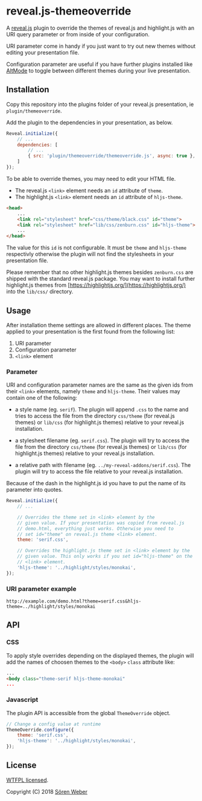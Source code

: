 # reveal.js-themeoverride

A [reveal.js](https://github.com/hakimel/reveal.js/) plugin to override the themes of reveal.js and highlight.js with an URI query parameter or from inside of your configuration.

URI parameter come in handy if you just want to try out new themes without editing your presentation file. 

Configuration parameter are useful if you have further plugins installed like [AltMode](https://github.com/McShelby/reveal-altmode) to toggle between different themes during your live presentation.

## Installation

Copy this repository into the plugins folder of your reveal.js presentation, ie ```plugin/themeoverride```.

Add the plugin to the dependencies in your presentation, as below.

```javascript
Reveal.initialize({
	// ...
	dependencies: [
		// ...
		{ src: 'plugin/themeoverride/themeoverride.js', async: true },
	]
});
```

To be able to override themes, you may need to edit your HTML file.

- The reveal.js  ```<link>``` element needs an ```id``` attribute of ```theme```.
- The highlight.js ```<link>``` element needs an ```id``` attribute of ```hljs-theme```.

```html
<head>
	...
	<link rel="stylesheet" href="css/theme/black.css" id="theme">
	<link rel="stylesheet" href="lib/css/zenburn.css" id="hljs-theme">
	...
</head>
```

The value for this ```id``` is not configurable. It must be ```theme``` and ```hljs-theme``` respectivly otherwise the plugin will not find the stylesheets in your presentation file.

Please remember that no other highlight.js themes besides ```zenburn.css``` are shipped with the standard reveal.js package. You may want to install further highlight.js themes from [https://highlightjs.org/](https://highlightjs.org/) into the ```lib/css/``` directory.

## Usage

After installation theme settings are allowed in different places. The theme applied to your presentation is the first found from the following list:

1. URI parameter
1. Configuration parameter
1. ```<link>``` element

### Parameter

URI and configuration parameter names are the same as the given ids from their ```<link>``` elements, namely ```theme``` and ```hljs-theme```. Their values may contain one of the following:

- a style name (eg. ```serif```). The plugin will append ```.css``` to the name and tries to access the file from the directory ```css/theme``` (for reveal.js themes) or ```lib/css``` (for highlight.js themes) relative to your reveal.js installation.

- a stylesheet filename (eg. ```serif.css```). The plugin will try to access the file from the directory ```css/theme``` (for reveal.js themes) or ```lib/css``` (for highlight.js themes) relative to your reveal.js installation.

- a relative path with filename (eg. ```../my-reveal-addons/serif.css```). The plugin will try to access the file relative to your reveal.js installation.

Because of the dash in the highlight.js id you have to put the name of its parameter into quotes.

```javascript
Reveal.initialize({
	// ...

	// Overrides the theme set in <link> element by the
	// given value. If your presentation was copied from reveal.js
	// demo.html, everything just works. Otherwise you need to
	// set id="theme" on reveal.js theme <link> element.
	theme: 'serif.css',

	// Overrides the highlight.js theme set in <link> element by the
	// given value. This only works if you set id="hljs-theme" on the
	// <link> element.
	'hljs-theme': '../highlight/styles/monokai',
});
```

### URI parameter example

```
http://example.com/demo.html?theme=serif.css&hljs-theme=../highlight/styles/monokai
```

## API

### CSS

To apply style overrides depending on the displayed themes, the plugin will add the names of choosen themes to the ```<body>``` ```class``` attribute like:

```html
...
<body class="theme-serif hljs-theme-monokai"
...
```

### Javascript

The plugin API is accessible from the global ```ThemeOverride``` object.

```javascript
// Change a config value at runtime
ThemeOverride.configure({
	theme: 'serif.css',
	'hljs-theme': '../highlight/styles/monokai',
});
```

## License

[WTFPL licensed](http://www.wtfpl.net/).

Copyright (C) 2018 [Sören Weber](https://github.com/McShelby)
